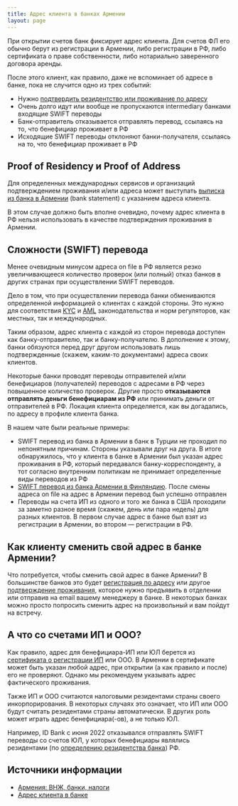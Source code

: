 ```yaml
---
title: Адрес клиента в банках Армении
layout: page
---
```


При открытии счетов банк фиксирует адрес клиента. Для счетов ФЛ его обычно берут из регистрации в Армении, либо регистрации в РФ, либо сертификата о праве собственности, либо нотариально заверенного договора аренды.

После этого клиент, как правило, даже не вспоминает об адресе в банке, пока не случится одно из трех событий:

- Нужно [подтвердить резидентство или проживание по адресу](../documents/proof-of-residence.md)
- Очень долго идут или вообще не пропускаются intermediary банками входящие SWIFT переводы
- Банк-отправитель отказывается отправлять перевод, ссылаясь на то, что бенефициар проживает в РФ
- Исходящие SWIFT переводы отклоняют банки-получателя, ссылаясь на то, что бенефициар проживает в РФ

## Proof of Residency и Proof of Address

Для определенных международных сервисов и организаций подтверждением проживания и/или адреса может выступать [выписка из банка в Армении](https://www.notion.so/bank-statements-72ccfdc5da314978ac74e90282eb29a7) (bank statement) с указанием адреса клиента.

В этом случае должно быть вполне очевидно, почему адрес клиента в РФ нельзя использовать в качестве подтверждения проживания в Армении.

## Сложности (SWIFT) перевода

Менее очевидным минусом адреса on file в РФ является резко увеличивающееся количество проверок (или полный) отказ банков в других странах при осуществлении SWIFT переводов.

Дело в том, что при осуществлении перевода банки обмениваются определенной информацией о клиентах с каждой стороны. Это нужно для соответствия [KYC](https://www.swift.com/your-needs/financial-crime-cyber-security/know-your-customer-kyc/kyc-process) и [AML](https://www.swift.com/your-needs/financial-crime-cyber-security/anti-money-laundering-aml) законодательства и норм регуляторов, как местных, так и международных.

Таким образом, адрес клиента с каждой из сторон перевода доступен как банку-отправителю, так и банку-получателю. В дополнение к этому, банки обязуются перед друг другом использовать лишь подтвержденные (скажем, каким-то документами) адреса своих клиентов.

Некоторые банки проводят переводы отправителей и/или бенефициаров (получателей) переводов с адресами в РФ через повышенное количество проверок. Другие просто **отказываются отправлять деньги бенефициарам из РФ** или принимать деньги от отправителей в РФ. Локация клиента определяется, как вы догадались, по адресу в профиле клиента банка.

В нашем чате были реальные примеры:

- SWIFT перевод из банка в Армении в банк в Турции не проходил по непонятным причинам. Стороны указывали друг на друга. В итоге обнаружилось, что у клиента в банке в Армении был указан адрес проживания в РФ, который передавался банку-корреспонденту, а тот согласно внутренним политикам не принимает определенные виды переводов из РФ
- [SWIFT перевод из банка Армении в Финляндию](https://t.me/am_banking_and_residency/147). После смены адреса on file на адрес в Армении перевод был успешно отправлен
- Переводы на счета ИП из одного и того же банка в США проходили за заметно разное время (скажем, день или пара недель) для разных клиентов. В первом случае адрес в банке был взят из регистрации в Армении, во втором — регистрации в РФ.

## Как клиенту сменить свой адрес в банке Армении?

Что потребуется, чтобы сменить свой адрес в банке Армении? В большинстве банков это будет [регистрация по адресу](../documents/registration.md)
или другое [подтверждение проживания](https://www.notion.so/8b82d9d3150c471493acbb580b405e0e), которое нужно предъявить в отделении или отправив на email вашему менеджеру в банке.
В некоторых банках можно просто попросить сменить адрес на произвольный и вам пойдут на встречу.

## А что со счетами ИП и ООО?

Как правило, адрес для бенефициара-ИП или ЮЛ берется из [сертификата о регистрации ИП](../business/ip-new.md) или ООО. В Армении в сертификате может быть указан любой адрес, при открытии (а как правило и после) его не проверяют. Однако мы рекомендуем указывать адрес фактического проживания.

Также ИП и ООО считаются налоговыми резидентами страны своего инкорпорирования. В некоторых случаях это означает, что ИП или ООО будут считать резидентами страны автоматически. В других роль может играть адрес бенефициара(-ов), а не только ЮЛ.

Например, ID Bank с июня 2022 отказывался отправлять SWIFT переводы со счетов ЮЛ, у которых бенефициары являлись резидентами (по [определению резидентства банка](https://www.notion.so/898ffeac51a4478ea8fb1d35bc3e4523)) РФ.

## Источники информации

- [Армения: ВНЖ, банки, налоги](https://t.me/am_banking_and_residency)
- [Адрес клиента в банке](https://www.notion.so/914dc5980f964cebaccd9a7c3240ec68)
